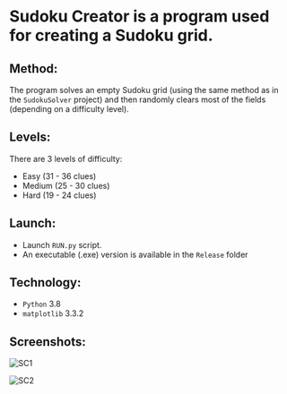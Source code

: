 # Sudoku Creator is a program used for creating a Sudoku grid.  

## Method:
The program solves an empty Sudoku grid (using the same method as in the ```SudokuSolver``` project) and then randomly clears most of the fields (depending on a difficulty level).

## Levels:
There are 3 levels of difficulty:
* Easy (31 - 36 clues)  
* Medium (25 - 30 clues)  
* Hard (19 - 24 clues)  

## Launch:
* Launch ```RUN.py``` script.  
* An executable (.exe) version is available in the ```Release``` folder  

## Technology:
* ```Python``` 3.8  
* ```matplotlib``` 3.3.2  

## Screenshots:  
![SC1](https://user-images.githubusercontent.com/71539614/99212481-6b7b0200-27cb-11eb-8032-aa680b0ea1c7.png)

![SC2](https://user-images.githubusercontent.com/71539614/99212479-6a49d500-27cb-11eb-9ff0-24665c843964.png)
